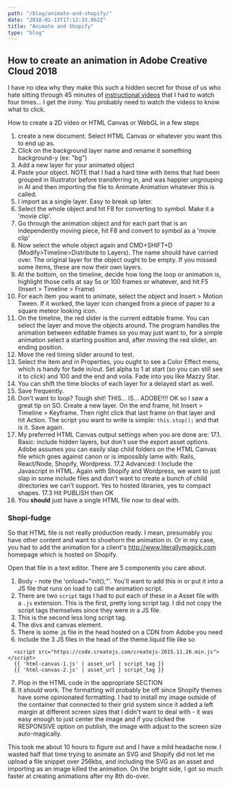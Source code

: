 ```yaml
---
path: "/blog/animate-and-shopify/"
date: "2018-01-13T17:12:33.962Z"
title: "Animate and Shopify"
type: "blog"
---
```


## How to create an animation in Adobe Creative Cloud 2018
I have no idea why they make this such a hidden secret for those of us who hate sitting through 45 minutes of [instructional videos](https://helpx.adobe.com/animate/how-to/create-2d-animation.html?playlist=/ccx/v1/collection/product/animate/segment/designer/explevel/beginner/applaunch/orientation/collection.ccx.js?ref=helpx.adobe.com) that I had to watch four times... I get the irony. You probably need to watch the videos to know what to click.

How to create a 2D video or HTML Canvas or WebGL in a few steps
1. create a new document. Select HTML Canvas or whatever you want this to end up as.
2. Click on the background layer name and rename it something background-y (ex: "bg")
3. Add a new layer for your animated object
4. Paste your object. NOTE that I had a hard time with items that had been grouped in Illustrator before transferring in, and was happier ungrouping in AI and then importing the file to Animate Animation whatever this is called.
5. I import as a single layer. Easy to break up later.
6. Select the whole object and hit F8 for converting to symbol. Make it a 'movie clip'.
7. Go through the animation object and for each part that is an independently moving piece, hit F8 and convert to symbol as a 'movie clip'
8. Now select the whole object again and CMD+SHIFT+D (Modify>Timeline>Distribute to Layers). The name should have carried over. The original layer for the object ought to be empty. If you missed some items, these are now their own layers.
9. At the bottom, on the timeline, decide how long the loop or animation is, highlight those cells at say 5s or 100 frames or whatever, and hit F5 (Insert > Timeline > Frame)
10. For each item you want to animate, select the object and Insert > Motion Tween. If it worked, the layer icon changed from a piece of paper to a square meteor looking icon.
11. On the timeline, the red slider is the current editable frame. You can select the layer and move the objects around. The program handles the animation between editable frames so you may just want to, for a simple animation select a starting position and, after moving the red slider, an ending position.
12. Move the red timing slider around to test.
13. Select the item and in Properties, you ought to see a Color Effect menu, which is handy for fade in/out. Set alpha to 1 at start (so you can still see it to click) and 100 and the end and voila. Fade into you like Mazzy Star.
14. You can shift the time blocks of each layer for a delayed start as well.
15. Save frequently.
16. Don't want to loop? Tough shit! THIS... IS... ADOBE!!!! OK so I saw a great tip on SO. Create a new layer. On the end frame, hit Insert > Timeline > Keyframe. Then right click that last frame on that layer and hit Action. The script you want to write is simple: `this.stop();` and that is it. Save again.
17. My preferred HTML Canvas output settings when you are done are:
17.1. Basic: include hidden layers, but don't use the export asset options. Adobe assumes you can easily slap child folders on the HTML Canvas file which goes against canon or is impossibly lame with: Rails, React/Node, Shopify, Wordpress.
17.2 Advanced: I Include the Javascript in HTML. Again with Shopify and Wordpress, we want to just slap in some include files and don't want to create a bunch of child directories we can't support. Yes to hosted libraries, yes to compact shapes.
17.3 Hit PUBLISH then OK
18. You **should** just have a single HTML file now to deal with.

### Shopi-fudge
So that HTML file is not really production ready. I mean, presumably you have other content and want to shoehorn the animation in. Or in my case, you had to add the animation for a client's <http://www.literallymagick.com> homepage which is hosted on Shopify.

Open that file in a text editor. There are 5 components you care about.
1. Body - note the 'onload="init();"'. You'll want to add this in or put it into a JS file that runs on load to call the animation script.
2. There are two `script` tags I had to put each of these in a Asset file with a `.js` extension. This is the first, pretty long script tag. I did not copy the script tags themselves since they were in a JS file.
3. This is the second less long script tag.
4. The divs and canvas element.
5. There is some .js file in the head hosted on a CDN from Adobe you need
6. Include the 3 JS files in the head of the theme.liquid file like so
```
  <script src="https://code.createjs.com/createjs-2015.11.26.min.js"></script>
  {{ 'html-canvas-1.js' | asset_url | script_tag }}
  {{ 'html-canvas-2.js' | asset_url | script_tag }}
```
7. Plop in the HTML code in the appropriate SECTION
8. It *should* work. The formatting will probably be off since Shopify themes have some opinionated formatting. I had to install my image outside of the container that connected to their grid system since it added a left margin at different screen sizes that I didn't want to deal with - it was easy enough to just center the image and if you clicked the RESPONSIVE option on publish, the image with adjust to the screen size auto-magically.

This took me about 10 hours to figure out and I have a mild headache now. I wasted half that time trying to animate an SVG and Shopify did not let me upload a file snippet over 256kbs, and including the SVG as an asset and importing as an image killed the animation. On the bright side, I got so much faster at creating animations after my 8th do-over.



